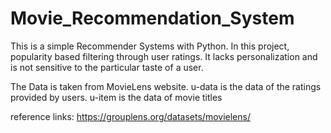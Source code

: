 # Movie_Recommendation_System

This is a simple Recommender Systems with Python. 
In this project, popularity based filtering through user ratings. 
It lacks personalization and is not sensitive to the particular taste of a user. 

The Data is taken from MovieLens website.
u-data is the data of the ratings provided by users.
u-item is the data of movie titles

reference links:
https://grouplens.org/datasets/movielens/
